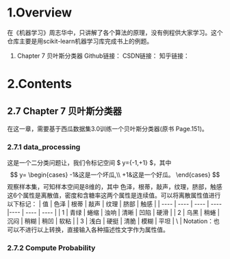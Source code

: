# 1.Overview
在《机器学习》周志华中，只讲解了各个算法的原理，没有例程供大家学习。这个仓库主要是用scikit-learn机器学习库完成书上的例题。
1. Chapter 7 贝叶斯分类器
Github链接：
CSDN链接：
知乎链接：
# 2.Contents
## 2.7 Chapter 7 贝叶斯分类器
在这一章，需要基于西瓜数据集3.0训练一个贝叶斯分类器(原书 Page.151)。
### 2.7.1 data_processing
这是一个二分类问题让，我们令标记空间 $ y=\{-1,+1\} $，其中
$$
y=
\begin{cases}
-1&这是一个坏瓜,\\
+1&这是一个好瓜。
\end{cases}
$$观察样本集，可知样本空间是8维的，其中 色泽，根蒂，敲声，纹理，脐部，触感 这6个属性是离散值，密度和含糖率这两个属性是连续值。可以将离散属性值进行以下标记：
|  值   |  色泽  | 根蒂  | 敲声  | 纹理  | 脐部  | 触感 |
|  ---- |  ----  | ----  | ----  |----  | ---- | ---- |
| 1     | 青绿   | 蜷缩  | 浊响  |  清晰 | 凹陷  | 硬滑 | 
| 2     | 乌黑   | 稍蜷  | 沉闷  |  稍糊 | 稍凹  | 软粘 | 
| 3     | 浅白   | 硬挺  | 清脆  |  模糊 | 平坦  | \ | 
Notation：也可以不进行以上转换，直接输入各种描述性文字作为属性值。
### 2.7.2 Compute Probability
